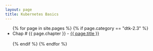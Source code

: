 ```yaml
---
layout: page
title: Kubernetes Basics
---
```

<ul>
{% for page in site.pages %}
    {% if page.category == "dtk-2.3" %}
        <li>Chap # {{ page.chapter }} - <a href="{{ page.url }}">{{ page.title }}</a></li><br/>
    {% endif %}
{% endfor %}
</ul>